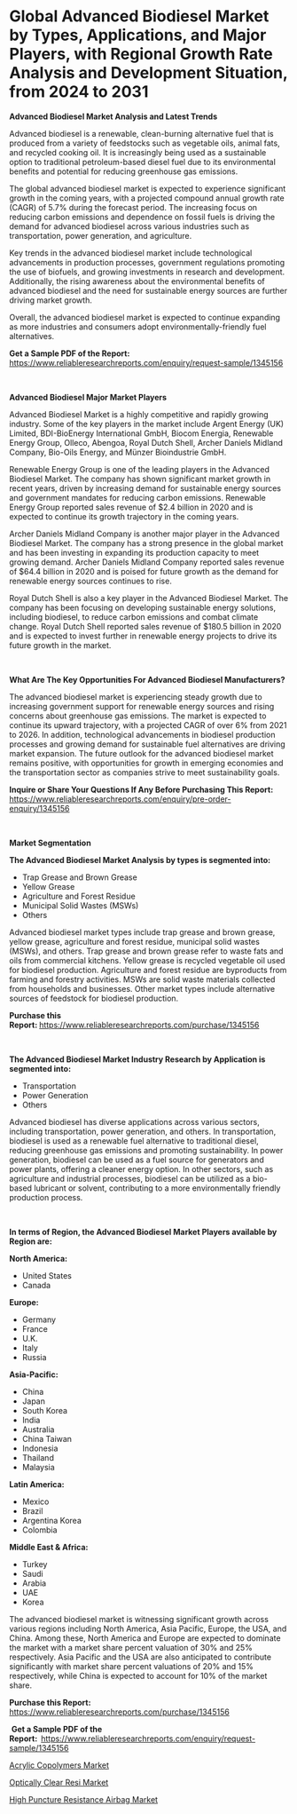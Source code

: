 <p><h1>Global Advanced Biodiesel Market by Types, Applications, and Major Players, with Regional Growth Rate Analysis and Development Situation, from 2024 to 2031</h1></p><p><strong>Advanced Biodiesel Market Analysis and Latest Trends</strong></p>
<p><p>Advanced biodiesel is a renewable, clean-burning alternative fuel that is produced from a variety of feedstocks such as vegetable oils, animal fats, and recycled cooking oil. It is increasingly being used as a sustainable option to traditional petroleum-based diesel fuel due to its environmental benefits and potential for reducing greenhouse gas emissions.</p><p>The global advanced biodiesel market is expected to experience significant growth in the coming years, with a projected compound annual growth rate (CAGR) of 5.7% during the forecast period. The increasing focus on reducing carbon emissions and dependence on fossil fuels is driving the demand for advanced biodiesel across various industries such as transportation, power generation, and agriculture.</p><p>Key trends in the advanced biodiesel market include technological advancements in production processes, government regulations promoting the use of biofuels, and growing investments in research and development. Additionally, the rising awareness about the environmental benefits of advanced biodiesel and the need for sustainable energy sources are further driving market growth.</p><p>Overall, the advanced biodiesel market is expected to continue expanding as more industries and consumers adopt environmentally-friendly fuel alternatives.</p></p>
<p><strong>Get a Sample PDF of the Report:&nbsp;</strong> <a href="https://www.reliableresearchreports.com/enquiry/request-sample/1345156">https://www.reliableresearchreports.com/enquiry/request-sample/1345156</a></p>
<p>&nbsp;</p>
<p><strong>Advanced Biodiesel Major Market Players</strong></p>
<p><p>Advanced Biodiesel Market is a highly competitive and rapidly growing industry. Some of the key players in the market include Argent Energy (UK) Limited, BDI-BioEnergy International GmbH, Biocom Energia, Renewable Energy Group, Olleco, Abengoa, Royal Dutch Shell, Archer Daniels Midland Company, Bio-Oils Energy, and Münzer Bioindustrie GmbH.</p><p>Renewable Energy Group is one of the leading players in the Advanced Biodiesel Market. The company has shown significant market growth in recent years, driven by increasing demand for sustainable energy sources and government mandates for reducing carbon emissions. Renewable Energy Group reported sales revenue of $2.4 billion in 2020 and is expected to continue its growth trajectory in the coming years.</p><p>Archer Daniels Midland Company is another major player in the Advanced Biodiesel Market. The company has a strong presence in the global market and has been investing in expanding its production capacity to meet growing demand. Archer Daniels Midland Company reported sales revenue of $64.4 billion in 2020 and is poised for future growth as the demand for renewable energy sources continues to rise.</p><p>Royal Dutch Shell is also a key player in the Advanced Biodiesel Market. The company has been focusing on developing sustainable energy solutions, including biodiesel, to reduce carbon emissions and combat climate change. Royal Dutch Shell reported sales revenue of $180.5 billion in 2020 and is expected to invest further in renewable energy projects to drive its future growth in the market.</p></p>
<p>&nbsp;</p>
<p><strong>What Are The Key Opportunities For Advanced Biodiesel Manufacturers?</strong></p>
<p><p>The advanced biodiesel market is experiencing steady growth due to increasing government support for renewable energy sources and rising concerns about greenhouse gas emissions. The market is expected to continue its upward trajectory, with a projected CAGR of over 6% from 2021 to 2026. In addition, technological advancements in biodiesel production processes and growing demand for sustainable fuel alternatives are driving market expansion. The future outlook for the advanced biodiesel market remains positive, with opportunities for growth in emerging economies and the transportation sector as companies strive to meet sustainability goals.</p></p>
<p><strong>Inquire or Share Your Questions If Any Before Purchasing This Report:</strong> <a href="https://www.reliableresearchreports.com/enquiry/pre-order-enquiry/1345156">https://www.reliableresearchreports.com/enquiry/pre-order-enquiry/1345156</a></p>
<p>&nbsp;</p>
<p><strong>Market Segmentation</strong></p>
<p><strong>The Advanced Biodiesel Market Analysis by types is segmented into:</strong></p>
<p><ul><li>Trap Grease and Brown Grease</li><li>Yellow Grease</li><li>Agriculture and Forest Residue</li><li>Municipal Solid Wastes (MSWs)</li><li>Others</li></ul></p>
<p><p>Advanced biodiesel market types include trap grease and brown grease, yellow grease, agriculture and forest residue, municipal solid wastes (MSWs), and others. Trap grease and brown grease refer to waste fats and oils from commercial kitchens. Yellow grease is recycled vegetable oil used for biodiesel production. Agriculture and forest residue are byproducts from farming and forestry activities. MSWs are solid waste materials collected from households and businesses. Other market types include alternative sources of feedstock for biodiesel production.</p></p>
<p><strong>Purchase this Report:&nbsp;</strong><a href="https://www.reliableresearchreports.com/purchase/1345156">https://www.reliableresearchreports.com/purchase/1345156</a></p>
<p>&nbsp;</p>
<p><strong>The Advanced Biodiesel Market Industry Research by Application is segmented into:</strong></p>
<p><ul><li>Transportation</li><li>Power Generation</li><li>Others</li></ul></p>
<p><p>Advanced biodiesel has diverse applications across various sectors, including transportation, power generation, and others. In transportation, biodiesel is used as a renewable fuel alternative to traditional diesel, reducing greenhouse gas emissions and promoting sustainability. In power generation, biodiesel can be used as a fuel source for generators and power plants, offering a cleaner energy option. In other sectors, such as agriculture and industrial processes, biodiesel can be utilized as a bio-based lubricant or solvent, contributing to a more environmentally friendly production process.</p></p>
<p>&nbsp;</p>
<p><strong>In terms of Region, the Advanced Biodiesel Market Players available by Region are:</strong></p>
<p>
    <p> <strong> North America: </strong>
        <ul>
            <li>United States</li>
            <li>Canada</li>
        </ul>
        </p> 
    <p> <strong> Europe: </strong>
        <ul>
            <li>Germany</li>
            <li>France</li>
            <li>U.K.</li>
            <li>Italy</li>
            <li>Russia</li>
        </ul>
        </p> 
    <p> <strong> Asia-Pacific: </strong>
        <ul>
            <li>China</li>
            <li>Japan</li>
            <li>South Korea</li>
            <li>India</li>
            <li>Australia</li>
            <li>China Taiwan</li>
            <li>Indonesia</li>
            <li>Thailand</li>
            <li>Malaysia</li>
        </ul>
        </p> 
    <p> <strong> Latin America: </strong>
        <ul>
            <li>Mexico</li>
            <li>Brazil</li>
            <li>Argentina Korea</li>
            <li>Colombia</li>
        </ul>
        </p> 
    <p> <strong> Middle East & Africa: </strong>
        <ul>
            <li>Turkey</li>
            <li>Saudi</li>
            <li>Arabia</li>
            <li>UAE</li>
            <li>Korea</li>
        </ul>
    </p>
    </p>
<p><p>The advanced biodiesel market is witnessing significant growth across various regions including North America, Asia Pacific, Europe, the USA, and China. Among these, North America and Europe are expected to dominate the market with a market share percent valuation of 30% and 25% respectively. Asia Pacific and the USA are also anticipated to contribute significantly with market share percent valuations of 20% and 15% respectively, while China is expected to account for 10% of the market share.</p></p>
<p><strong>Purchase this Report: </strong><a href="https://www.reliableresearchreports.com/purchase/1345156">https://www.reliableresearchreports.com/purchase/1345156</a></p>
<p>&nbsp;<strong>Get a Sample PDF of the Report:&nbsp;&nbsp;</strong><a href="https://www.reliableresearchreports.com/enquiry/request-sample/1345156">https://www.reliableresearchreports.com/enquiry/request-sample/1345156</a></p>
<p><strong></strong></p>
<p><p><a href="https://view.publitas.com/reportprime-1/acrylic-copolymers-market-research-report-the-key-to-successful-business-strategy-forecasted-for-period-from-2023-2030/">Acrylic Copolymers Market</a></p><p><a href="https://view.publitas.com/reportprime-1/optically-clear-resi-market-analysis-examines-its-scope-on-growth-opportunities-and-forecasted-trends-spanning-from-2023-to-2030/">Optically Clear Resi Market</a></p><p><a href="https://view.publitas.com/reportprime-1/high-puncture-resistance-airbag-market-research-report-the-key-to-successful-business-strategy-forecasted-for-period-from-2023-2030/">High Puncture Resistance Airbag Market</a></p></p>